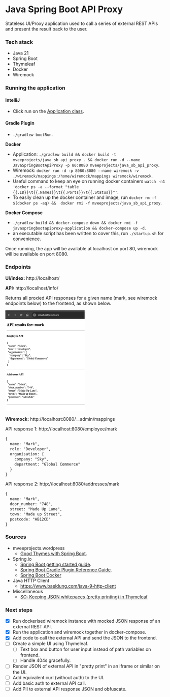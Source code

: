 # Java Spring Boot API Proxy

Stateless UI/Proxy application used to call a series of external REST APIs and present the result back to the user.

### Tech stack
* Java 21
* Spring Boot
* Thymeleaf
* Docker
* Wiremock

### Running the application

#### IntelliJ
* Click run on the [Application class](./src/main/java/org/mveeprojects/Application.java).

#### Gradle Plugin
* `./gradlew bootRun`.

**Docker**
* Application: `./gradlew build && docker build -t mveeprojects/java_sb_api_proxy . && docker run -d --name JavaSpringBootApiProxy -p 80:8080 mveeprojects/java_sb_api_proxy`.
* Wiremock: `docker run -d -p 8080:8080 --name wiremock -v ./wiremock/mappings:/home/wiremock/mappings wiremock/wiremock`.
* Useful command to keep an eye on running docker containers `watch -n1 'docker ps -a --format "table {{.ID}}\t{{.Names}}\t{{.Ports}}\t{{.Status}}"'`.
* To easily clean up the docker container and image, run `docker rm -f $(docker ps -aq) &&  docker rmi -f mveeprojects/java_sb_api_proxy`.

**Docker Compose**
* `./gradlew build && docker-compose down && docker rmi -f javaspringbootapiproxy-application && docker-compose up -d`.
* an executable script has been written to cover this, run `./startup.sh` for convenience.
  
Once running, the app will be available at localhost on port 80, wiremock will be available on port 8080.

### Endpoints

**UI/index:** http://localhost/

**API:** http://localhost/info/<name>

Returns all proxied API responses for a given name (mark, see wiremock endpoints below) to the frontend, as shown below.

<img src="images/info_endpoint_example.png" alt="info_endpoint_example.png" width="250"/>

**Wiremock:** http://localhost:8080/__admin/mappings

API response 1: http://localhost:8080/employee/mark
```
{
  name: "Mark",
  role: "Developer",
  organisation: {
    company: "Sky",
    department: "Global Commerce"
  }
}
```

API response 2: http://localhost:8080/addresses/mark
```
{
  name: "Mark",
  door_number: "748",
  street: "Made Up Lane",
  town: "Made up Street",
  postcode: "AB12CD"
}
```

### Sources
* mveeprojects.wordpress
  * [Good Thymes with Spring Boot](https://mveeprojects.wordpress.com/2017/11/11/good-thymes-with-spring-boot/).
* Spring.io
  * [Spring Boot getting started guide](https://spring.io/guides/gs/spring-boot).
  * [Spring Boot Gradle Plugin Reference Guide](https://docs.spring.io/spring-boot/docs/current/gradle-plugin/reference/htmlsingle/).
  * [Spring Boot Docker](https://spring.io/guides/topicals/spring-boot-docker)
* Java HTTP Client
  * https://www.baeldung.com/java-9-http-client
* Miscellaneous
  * [SO: Keeping JSON whitepaces (pretty printing) in Thymeleaf](https://stackoverflow.com/questions/62822117/displaying-pretty-printed-json-from-variable-with-java-spring-boot-thymeleaf) 

### Next steps
- [x] Run dockerised wiremock instance with mocked JSON response of an external REST API.
- [x] Run the application and wiremock together in docker-compose.
- [x] Add code to call the external API and send the JSON to the frontend.
- [ ] Create a simple UI using Thymeleaf.
  - [ ] Text box and button for user input instead of path variables on frontend.
  - [ ] Handle 404s gracefully.
- [ ] Render JSON of external API in "pretty print" in an iframe or similar on the UI.
- [ ] Add equivalent curl (without auth) to the UI.
- [ ] Add basic auth to external API call.
- [ ] Add PII to external API response JSON and obfuscate. 
